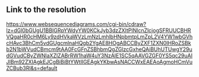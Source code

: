 ## Link to the resolution

https://www.websequencediagrams.com/cgi-bin/cdraw?lz=dGl0bGUgU1BBIGRpYWdyYW0KCkJyb3dzZXItPlNlcnZlcjogSFRUUCBHRVQgaHR0cHM6Ly9zdHVkaWVzLmNzLmhlbHNpbmtpLmZpL2V4YW1wbGVhcHAvc3BhCm5vdGUgcmlnaHQgb2YgAE8HOgABCCByZXF1ZXN0IHRoZSBkb2N1bWVudCBmcm9tAA0FcGFnZSBhbmQgZGlzcGxheQAiBUhUTUwgY29udGVudCByZWNlaXZlZABrRW1haW4uY3NzAIE1SC5qAAVGZGF0YS5qc29uAIJIBm92ZXIAgkEJCgBiBiBtYWtlIGEAgkYKbwAsNACCWxEAEAoAgmoHCmVuZCBub3Rl&s=default